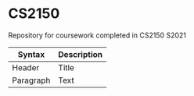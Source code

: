 # CS2150
Repository for coursework completed in CS2150 S2021

| Syntax      | Description |
| ----------- | ----------- |
| Header      | Title       |
| Paragraph   | Text        |